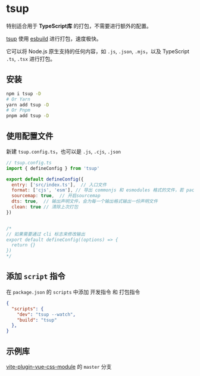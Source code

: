 # tsup

特别适合用于 **TypeScript库** 的打包，不需要进行额外的配置。

[tsup](https://tsup.egoist.dev/) 使用 [esbuild](https://github.com/evanw/esbuild) 进行打包，速度极快。  

它可以将 Node.js 原生支持的任何内容，如 `.js`, `.json`, `.mjs`，以及 TypeScript `.ts`, `.tsx` 进行打包。

## 安装

```bash
npm i tsup -D
# Or Yarn
yarn add tsup -D
# Or Pnpm
pnpm add tsup -D
```

## 使用配置文件

新建 `tsup.config.ts`，也可以是 `.js`, `.cjs`, `.json`

```js
// tsup.config.ts
import { defineConfig } from 'tsup'

export default defineConfig({
  entry: ['src/index.ts'],  // 入口文件
  format: ['cjs', 'esm'], // 导出 commonjs 和 esmodules 格式的文件，若 package.json 的 type 是 module, 则 dist/index.js 是esm格式，否则是cjs格式
  sourcemap: true,  // 开启sourcemap
  dts: true,  // 输出声明文件，会为每一个输出格式输出一份声明文件
  clean: true // 清除上次打包
})


/*
// 如果需要通过 cli 标志来修改输出
export default defineConfig((options) => {
  return {}
})
*/

```

## 添加 `script` 指令

在 `package.json` 的 `scripts` 中添加 开发指令 和 打包指令

```json
{
  "scripts": {
    "dev": "tsup --watch",
    "build": "tsup"
  },
}
```

## 示例库

[vite-plugin-vue-css-module](https://github.com/HJinPeng/vite-plugin-vue-css-module/tree/master) 的 `master` 分支